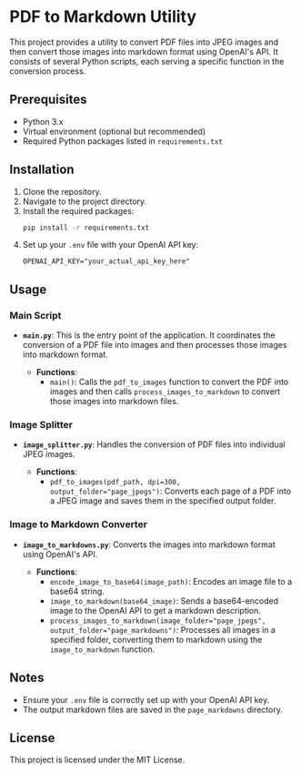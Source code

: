 # PDF to Markdown Utility

This project provides a utility to convert PDF files into JPEG images and then convert those images into markdown format using OpenAI's API. It consists of several Python scripts, each serving a specific function in the conversion process.

## Prerequisites

- Python 3.x
- Virtual environment (optional but recommended)
- Required Python packages listed in `requirements.txt`

## Installation

1. Clone the repository.
2. Navigate to the project directory.
3. Install the required packages:
   ```bash
   pip install -r requirements.txt
   ```
4. Set up your `.env` file with your OpenAI API key:
   ```
   OPENAI_API_KEY="your_actual_api_key_here"
   ```

## Usage

### Main Script

- **`main.py`**: This is the entry point of the application. It coordinates the conversion of a PDF file into images and then processes those images into markdown format.

  - **Functions**:
    - `main()`: Calls the `pdf_to_images` function to convert the PDF into images and then calls `process_images_to_markdown` to convert those images into markdown files.

### Image Splitter

- **`image_splitter.py`**: Handles the conversion of PDF files into individual JPEG images.

  - **Functions**:
    - `pdf_to_images(pdf_path, dpi=300, output_folder="page_jpegs")`: Converts each page of a PDF into a JPEG image and saves them in the specified output folder.

### Image to Markdown Converter

- **`image_to_markdowns.py`**: Converts the images into markdown format using OpenAI's API.

  - **Functions**:
    - `encode_image_to_base64(image_path)`: Encodes an image file to a base64 string.
    - `image_to_markdown(base64_image)`: Sends a base64-encoded image to the OpenAI API to get a markdown description.
    - `process_images_to_markdown(image_folder="page_jpegs", output_folder="page_markdowns")`: Processes all images in a specified folder, converting them to markdown using the `image_to_markdown` function.

## Notes

- Ensure your `.env` file is correctly set up with your OpenAI API key.
- The output markdown files are saved in the `page_markdowns` directory.

## License

This project is licensed under the MIT License.

